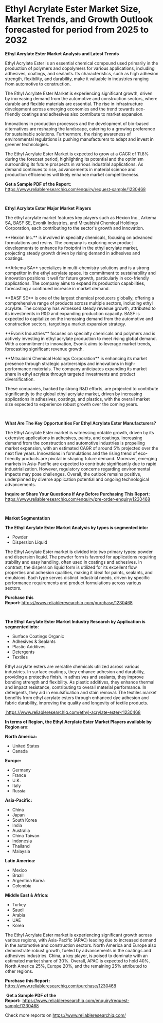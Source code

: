 <p><h1>Ethyl Acrylate Ester Market Size, Market Trends, and Growth Outlook forecasted for period from 2025 to 2032</h1></p><p><strong>Ethyl Acrylate Ester Market Analysis and Latest Trends</strong></p>
<p><p>Ethyl Acrylate Ester is an essential chemical compound used primarily in the production of polymers and copolymers for various applications, including adhesives, coatings, and sealants. Its characteristics, such as high adhesion strength, flexibility, and durability, make it valuable in industries ranging from automotive to construction.</p><p>The Ethyl Acrylate Ester Market is experiencing significant growth, driven by increasing demand from the automotive and construction sectors, where durable and flexible materials are essential. The rise in infrastructure development across emerging economies and the trend towards eco-friendly coatings and adhesives also contribute to market expansion. </p><p>Innovations in production processes and the development of bio-based alternatives are reshaping the landscape, catering to a growing preference for sustainable solutions. Furthermore, the rising awareness of environmental regulations is pushing manufacturers to adapt and invest in greener technologies. </p><p>The Ethyl Acrylate Ester Market is expected to grow at a CAGR of 11.8% during the forecast period, highlighting its potential and the optimism surrounding its future prospects in various industrial applications. As demand continues to rise, advancements in material science and production efficiencies will likely enhance market competitiveness.</p></p>
<p><strong>Get a Sample PDF of the Report:&nbsp;</strong> <a href="https://www.reliableresearchiq.com/enquiry/request-sample/1230468?utm_campaign=2188&utm_medium=2&utm_source=Github&utm_content=ia&utm_term=03022025&utm_id=ethyl-acrylate-ester">https://www.reliableresearchiq.com/enquiry/request-sample/1230468</a></p>
<p>&nbsp;</p>
<p><strong>Ethyl Acrylate Ester Major Market Players</strong></p>
<p><p>The ethyl acrylate market features key players such as Hexion Inc., Arkema SA, BASF SE, Evonik Industries, and Mitsubishi Chemical Holdings Corporation, each contributing to the sector's growth and innovation.</p><p>**Hexion Inc.** is involved in specialty chemicals, focusing on advanced formulations and resins. The company is exploring new product developments to enhance its footprint in the ethyl acrylate market, projecting steady growth driven by rising demand in adhesives and coatings.</p><p>**Arkema SA** specializes in multi-chemistry solutions and is a strong competitor in the ethyl acrylate space. Its commitment to sustainability and innovation positions it well for future growth, particularly in eco-friendly applications. The company aims to expand its production capabilities, forecasting a continued increase in market demand.</p><p>**BASF SE** is one of the largest chemical producers globally, offering a comprehensive range of products across multiple sectors, including ethyl acrylate. The company has witnessed steady revenue growth, attributed to its investments in R&D and expanding production capacity. BASF is expected to capitalize on the increasing demand from the automotive and construction sectors, targeting a market expansion strategy.</p><p>**Evonik Industries** focuses on specialty chemicals and polymers and is actively investing in ethyl acrylate production to meet rising global demand. With a commitment to innovation, Evonik aims to leverage market trends, forecasting significant revenue growth.</p><p>**Mitsubishi Chemical Holdings Corporation** is enhancing its market presence through strategic partnerships and innovations in high-performance materials. The company anticipates expanding its market share in ethyl acrylate through targeted investments and product diversification.</p><p>These companies, backed by strong R&D efforts, are projected to contribute significantly to the global ethyl acrylate market, driven by increasing applications in adhesives, coatings, and plastics, with the overall market size expected to experience robust growth over the coming years.</p></p>
<p>&nbsp;</p>
<p><strong>What Are The Key Opportunities For Ethyl Acrylate Ester Manufacturers?</strong></p>
<p><p>The Ethyl Acrylate Ester market is witnessing notable growth, driven by its extensive applications in adhesives, paints, and coatings. Increasing demand from the construction and automotive industries is propelling market expansion, with an estimated CAGR of around 5% projected over the next five years. Innovations in formulations and the rising trend of eco-friendly products are pivotal in shaping future demand. Moreover, emerging markets in Asia-Pacific are expected to contribute significantly due to rapid industrialization. However, regulatory concerns regarding environmental impacts may pose challenges. Overall, the outlook remains positive, underpinned by diverse application potential and ongoing technological advancements.</p></p>
<p><strong>Inquire or Share Your Questions If Any Before Purchasing This Report:</strong> <a href="https://www.reliableresearchiq.com/enquiry/pre-order-enquiry/1230468?utm_campaign=2188&utm_medium=2&utm_source=Github&utm_content=ia&utm_term=03022025&utm_id=ethyl-acrylate-ester">https://www.reliableresearchiq.com/enquiry/pre-order-enquiry/1230468</a></p>
<p>&nbsp;</p>
<p><strong>Market Segmentation</strong></p>
<p><strong>The Ethyl Acrylate Ester Market Analysis by types is segmented into:</strong></p>
<p><ul><li>Powder</li><li>Dispersion Liquid</li></ul></p>
<p><p>The Ethyl Acrylate Ester market is divided into two primary types: powder and dispersion liquid. The powder form is favored for applications requiring stability and easy handling, often used in coatings and adhesives. In contrast, the dispersion liquid form is utilized for its excellent flow properties and adhesion qualities, making it ideal for paints, sealants, and emulsions. Each type serves distinct industrial needs, driven by specific performance requirements and product formulations across various sectors.</p></p>
<p><strong>Purchase this Report:&nbsp;</strong><a href="https://www.reliableresearchiq.com/purchase/1230468?utm_campaign=2188&utm_medium=2&utm_source=Github&utm_content=ia&utm_term=03022025&utm_id=ethyl-acrylate-ester">https://www.reliableresearchiq.com/purchase/1230468</a></p>
<p>&nbsp;</p>
<p><strong>The Ethyl Acrylate Ester Market Industry Research by Application is segmented into:</strong></p>
<p><ul><li>Surface Coatings Organic</li><li>Adhesives & Sealants</li><li>Plastic Additives</li><li>Detergents</li><li>Textiles</li></ul></p>
<p><p>Ethyl acrylate esters are versatile chemicals utilized across various industries. In surface coatings, they enhance adhesion and durability, providing a protective finish. In adhesives and sealants, they improve bonding strength and flexibility. As plastic additives, they enhance thermal and impact resistance, contributing to overall material performance. In detergents, they aid in emulsification and stain removal. The textiles market benefits from ethyl acrylate esters through enhanced dye adhesion and fabric durability, improving the quality and longevity of textile products.</p></p>
<p><a href="https://www.reliableresearchiq.com/ethyl-acrylate-ester-r1230468?utm_campaign=2188&utm_medium=2&utm_source=Github&utm_content=ia&utm_term=03022025&utm_id=ethyl-acrylate-ester">&nbsp;https://www.reliableresearchiq.com/ethyl-acrylate-ester-r1230468</a></p>
<p><strong>In terms of Region, the Ethyl Acrylate Ester Market Players available by Region are:</strong></p>
<p>
    <p> <strong> North America: </strong>
        <ul>
            <li>United States</li>
            <li>Canada</li>
        </ul>
        </p> 
    <p> <strong> Europe: </strong>
        <ul>
            <li>Germany</li>
            <li>France</li>
            <li>U.K.</li>
            <li>Italy</li>
            <li>Russia</li>
        </ul>
        </p> 
    <p> <strong> Asia-Pacific: </strong>
        <ul>
            <li>China</li>
            <li>Japan</li>
            <li>South Korea</li>
            <li>India</li>
            <li>Australia</li>
            <li>China Taiwan</li>
            <li>Indonesia</li>
            <li>Thailand</li>
            <li>Malaysia</li>
        </ul>
        </p> 
    <p> <strong> Latin America: </strong>
        <ul>
            <li>Mexico</li>
            <li>Brazil</li>
            <li>Argentina Korea</li>
            <li>Colombia</li>
        </ul>
        </p> 
    <p> <strong> Middle East & Africa: </strong>
        <ul>
            <li>Turkey</li>
            <li>Saudi</li>
            <li>Arabia</li>
            <li>UAE</li>
            <li>Korea</li>
        </ul>
    </p>
    </p>
<p><p>The Ethyl Acrylate Ester market is experiencing significant growth across various regions, with Asia-Pacific (APAC) leading due to increased demand in the automotive and construction sectors. North America and Europe also demonstrate robust growth, fueled by advancements in the coatings and adhesives industries. China, a key player, is poised to dominate with an estimated market share of 30%. Overall, APAC is expected to hold 40%, North America 25%, Europe 20%, and the remaining 25% attributed to other regions.</p></p>
<p><strong>Purchase this Report: </strong><a href="https://www.reliableresearchiq.com/purchase/1230468?utm_campaign=2188&utm_medium=2&utm_source=Github&utm_content=ia&utm_term=03022025&utm_id=ethyl-acrylate-ester">https://www.reliableresearchiq.com/purchase/1230468</a></p>
<p>&nbsp;<strong>Get a Sample PDF of the Report:&nbsp;&nbsp;</strong><a href="https://www.reliableresearchiq.com/enquiry/request-sample/1230468?utm_campaign=2188&utm_medium=2&utm_source=Github&utm_content=ia&utm_term=03022025&utm_id=ethyl-acrylate-ester">https://www.reliableresearchiq.com/enquiry/request-sample/1230468</a></p>
<p><strong></strong></p>
<p>Check more reports on <a href="https://www.reliableresearchiq.com/?utm_campaign=2188&utm_medium=2&utm_source=Github&utm_content=ia&utm_term=03022025&utm_id=ethyl-acrylate-ester">https://www.reliableresearchiq.com/</a></p>